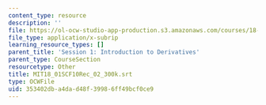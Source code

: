 ```yaml
---
content_type: resource
description: ''
file: https://ol-ocw-studio-app-production.s3.amazonaws.com/courses/18-01sc-single-variable-calculus-fall-2010/353402dba4dad48f39986ff49bcf0ce9_MIT18_01SCF10Rec_02_300k.srt
file_type: application/x-subrip
learning_resource_types: []
parent_title: 'Session 1: Introduction to Derivatives'
parent_type: CourseSection
resourcetype: Other
title: MIT18_01SCF10Rec_02_300k.srt
type: OCWFile
uid: 353402db-a4da-d48f-3998-6ff49bcf0ce9
---
```

